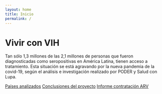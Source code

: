 ```yaml
---
layout: home
title: Inicio
permalink: /
---
```


# Vivir con VIH

Tan sólo 1,3 millones de las 2,1 millones de personas que fueron diagnosticadas como seropositivas en América Latina, tienen acceso a tratamiento. Esta situación se está agravando por la nueva pandemia de la covid-19, según el análisis e investigación realizado por PODER y Salud con Lupa.


[Países analizados](/)
[Conclusiones del proyecto](/)
[Informe contratación ARV](/)
